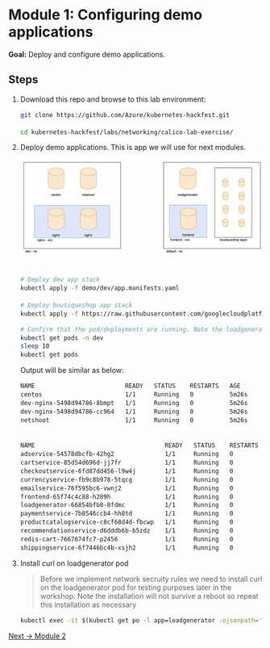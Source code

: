 # Module 1: Configuring demo applications

**Goal:** Deploy and configure demo applications.

## Steps

1. Download this repo and browse to this lab environment:

    ```bash
    git clone https://github.com/Azure/kubernetes-hackfest.git
 
    cd kubernetes-hackfest/labs/networking/calico-lab-exercise/
    ```

2. Deploy demo applications.
    This is app we will use for next modules.
      ![demo-diagram](../img/demo-diagram.png)

    ```bash
    # Deploy dev app stack
    kubectl apply -f demo/dev/app.manifests.yaml

    # Deploy boutiqueshop app stack
    kubectl apply -f https://raw.githubusercontent.com/googlecloudplatform/microservices-demo/v0.3.8/release/kubernetes-manifests.yaml
    ```

    ```bash
    # Confirm that the pod/deployments are running. Note the loadgenerator pod waits for the frontend pod to respond to http calls before coming up and can take a few minutes. Eventually, the status of the pods in the dev and default namespaces will look as follows: 
    kubectl get pods -n dev
    sleep 10
    kubectl get pods
    ```

    Output will be similar as below:

    ```bash
    NAME                         READY   STATUS    RESTARTS   AGE
    centos                       1/1     Running   0          5m26s
    dev-nginx-5498d94786-8bmpt   1/1     Running   0          5m26s
    dev-nginx-5498d94786-cc964   1/1     Running   0          5m26s
    netshoot                     1/1     Running   0          5m26s


    NAME                                    READY   STATUS    RESTARTS   AGE
    adservice-54578dbcfb-42hg2              1/1     Running   0          5m45s
    cartservice-85d54d696d-jj7fr            1/1     Running   0          5m46s
    checkoutservice-6fd87dd456-l9w4j        1/1     Running   0          5m47s
    currencyservice-fb9c8b978-5tqcg         1/1     Running   0          5m46s
    emailservice-76f595bc6-vwnj2            1/1     Running   0          5m47s
    frontend-65f74c4c88-h289h               1/1     Running   0          5m47s
    loadgenerator-66854bfb8-8fdmc           1/1     Running   0          5m46s
    paymentservice-7b8546ccb4-hh8td         1/1     Running   0          5m47s
    productcatalogservice-c8cf68d4d-fbcwp   1/1     Running   0          5m46s
    recommendationservice-d6dddb6b-b5zdz    1/1     Running   0          5m47s
    redis-cart-7667674fc7-p2456             1/1     Running   0          5m46s
    shippingservice-6f7446bc4b-xsjh2        1/1     Running   0          5m46s
    ```

3. Install curl on loadgenerator pod

    > Before we implement network secruity rules we need to install curl on the loadgenerator pod for testing purposes later in the workshop. Note the installation will not survive a reboot so repeat this installation as necessary

    ```bash
    kubectl exec -it $(kubectl get po -l app=loadgenerator -ojsonpath='{.items[0].metadata.name}') -- sh -c 'apt-get update && apt install curl -y'
    ```

[Next -> Module 2](../calicooss/using-security-controls.md)
